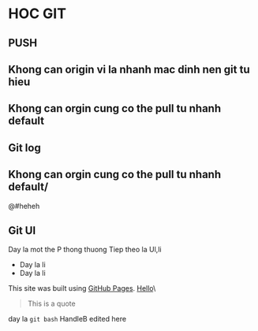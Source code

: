 # HOC GIT
## PUSH
## Khong can origin vi la nhanh mac dinh nen git tu hieu

## Khong can orgin cung co the pull tu nhanh default
## Git log

## Khong can orgin cung co the pull tu nhanh default/
@#heheh

## Git UI
Day la mot the P thong thuong
Tiep theo la Ul,li
- Day la li
- Day la li

This site was built using [GitHub Pages](https://pages.github.com/).
[Hello](https://pages.github.com/)\
> This is a quote

day la `git bash`
HandleB edited here